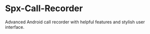 # Spx-Call-Recorder
Advanced Android call recorder with helpful features and stylish user interface.
